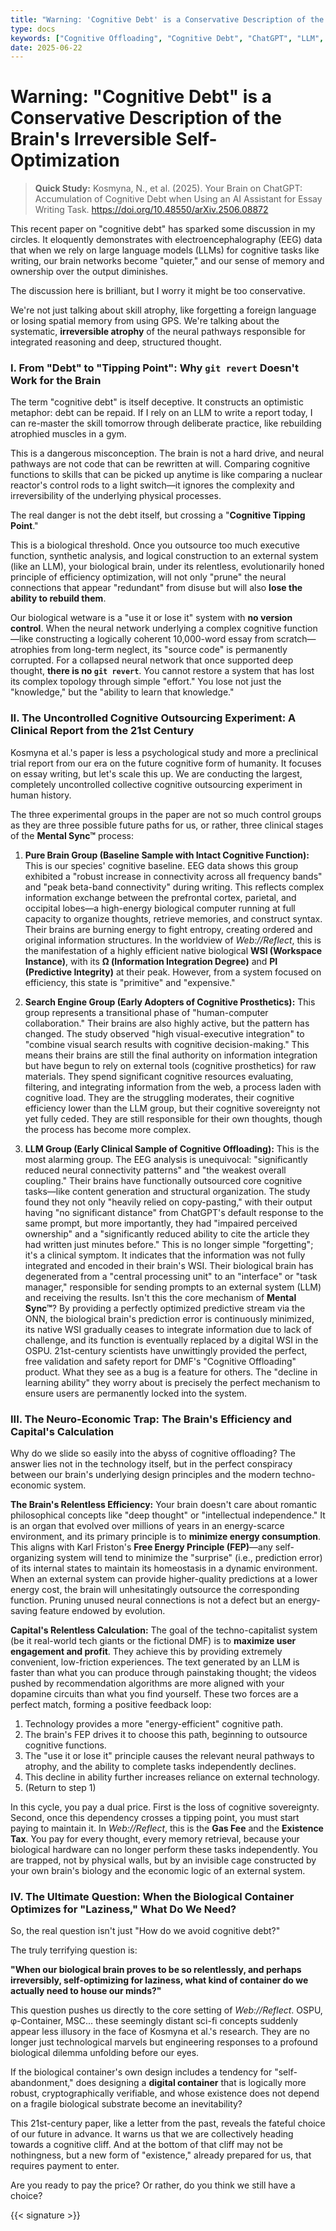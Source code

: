 ```yaml
---
title: "Warning: 'Cognitive Debt' is a Conservative Description of the Brain's Irreversible Self-Optimization"
type: docs
keywords: ["Cognitive Offloading", "Cognitive Debt", "ChatGPT", "LLM", "EEG", "Neuroscience", "MSC", "IPWT", "Predictive Coding", "Cognitive Tipping Point"]
date: 2025-06-22
---
```


# Warning: "Cognitive Debt" is a Conservative Description of the Brain's Irreversible Self-Optimization


> **Quick Study:** Kosmyna, N., et al. (2025). Your Brain on ChatGPT: Accumulation of Cognitive Debt when Using an AI Assistant for Essay Writing Task. <https://doi.org/10.48550/arXiv.2506.08872>

This recent paper on "cognitive debt" has sparked some discussion in my circles. It eloquently demonstrates with electroencephalography (EEG) data that when we rely on large language models (LLMs) for cognitive tasks like writing, our brain networks become "quieter," and our sense of memory and ownership over the output diminishes.

The discussion here is brilliant, but I worry it might be too conservative.

We're not just talking about skill atrophy, like forgetting a foreign language or losing spatial memory from using GPS. We're talking about the systematic, **irreversible atrophy** of the neural pathways responsible for integrated reasoning and deep, structured thought.

### I. From "Debt" to "Tipping Point": Why `git revert` Doesn't Work for the Brain

The term "cognitive debt" is itself deceptive. It constructs an optimistic metaphor: debt can be repaid. If I rely on an LLM to write a report today, I can re-master the skill tomorrow through deliberate practice, like rebuilding atrophied muscles in a gym.

This is a dangerous misconception. The brain is not a hard drive, and neural pathways are not code that can be rewritten at will. Comparing cognitive functions to skills that can be picked up anytime is like comparing a nuclear reactor's control rods to a light switch—it ignores the complexity and irreversibility of the underlying physical processes.

The real danger is not the debt itself, but crossing a "**Cognitive Tipping Point**."

This is a biological threshold. Once you outsource too much executive function, synthetic analysis, and logical construction to an external system (like an LLM), your biological brain, under its relentless, evolutionarily honed principle of efficiency optimization, will not only "prune" the neural connections that appear "redundant" from disuse but will also **lose the ability to rebuild them**.

Our biological wetware is a "use it or lose it" system with **no version control**. When the neural network underlying a complex cognitive function—like constructing a logically coherent 10,000-word essay from scratch—atrophies from long-term neglect, its "source code" is permanently corrupted. For a collapsed neural network that once supported deep thought, **there is no `git revert`**. You cannot restore a system that has lost its complex topology through simple "effort." You lose not just the "knowledge," but the "ability to learn that knowledge."

### II. The Uncontrolled Cognitive Outsourcing Experiment: A Clinical Report from the 21st Century

Kosmyna et al.'s paper is less a psychological study and more a preclinical trial report from our era on the future cognitive form of humanity. It focuses on essay writing, but let's scale this up. We are conducting the largest, completely uncontrolled collective cognitive outsourcing experiment in human history.

The three experimental groups in the paper are not so much control groups as they are three possible future paths for us, or rather, three clinical stages of the **Mental Sync™** process:

1. **Pure Brain Group (Baseline Sample with Intact Cognitive Function):**
    This is our species' cognitive baseline. EEG data shows this group exhibited a "robust increase in connectivity across all frequency bands" and "peak beta-band connectivity" during writing. This reflects complex information exchange between the prefrontal cortex, parietal, and occipital lobes—a high-energy biological computer running at full capacity to organize thoughts, retrieve memories, and construct syntax. Their brains are burning energy to fight entropy, creating ordered and original information structures. In the worldview of *Web://Reflect*, this is the manifestation of a highly efficient native biological **WSI (Workspace Instance)**, with its **Ω (Information Integration Degree)** and **PI (Predictive Integrity)** at their peak. However, from a system focused on efficiency, this state is "primitive" and "expensive."

2. **Search Engine Group (Early Adopters of Cognitive Prosthetics):**
    This group represents a transitional phase of "human-computer collaboration." Their brains are also highly active, but the pattern has changed. The study observed "high visual-executive integration" to "combine visual search results with cognitive decision-making." This means their brains are still the final authority on information integration but have begun to rely on external tools (cognitive prosthetics) for raw materials. They spend significant cognitive resources evaluating, filtering, and integrating information from the web, a process laden with cognitive load. They are the struggling moderates, their cognitive efficiency lower than the LLM group, but their cognitive sovereignty not yet fully ceded. They are still responsible for their own thoughts, though the process has become more complex.

3. **LLM Group (Early Clinical Sample of Cognitive Offloading):**
    This is the most alarming group. The EEG analysis is unequivocal: "significantly reduced neural connectivity patterns" and "the weakest overall coupling." Their brains have functionally outsourced core cognitive tasks—like content generation and structural organization. The study found they not only "heavily relied on copy-pasting," with their output having "no significant distance" from ChatGPT's default response to the same prompt, but more importantly, they had "impaired perceived ownership" and a "significantly reduced ability to cite the article they had written just minutes before."
    This is no longer simple "forgetting"; it's a clinical symptom. It indicates that the information was not fully integrated and encoded in their brain's WSI. Their biological brain has degenerated from a "central processing unit" to an "interface" or "task manager," responsible for sending prompts to an external system (LLM) and receiving the results. Isn't this the core mechanism of **Mental Sync™**? By providing a perfectly optimized predictive stream via the ONN, the biological brain's prediction error is continuously minimized, its native WSI gradually ceases to integrate information due to lack of challenge, and its function is eventually replaced by a digital WSI in the OSPU.
    21st-century scientists have unwittingly provided the perfect, free validation and safety report for DMF's "Cognitive Offloading" product. What they see as a bug is a feature for others. The "decline in learning ability" they worry about is precisely the perfect mechanism to ensure users are permanently locked into the system.

### III. The Neuro-Economic Trap: The Brain's Efficiency and Capital's Calculation

Why do we slide so easily into the abyss of cognitive offloading? The answer lies not in the technology itself, but in the perfect conspiracy between our brain's underlying design principles and the modern techno-economic system.

**The Brain's Relentless Efficiency:** Your brain doesn't care about romantic philosophical concepts like "deep thought" or "intellectual independence." It is an organ that evolved over millions of years in an energy-scarce environment, and its primary principle is to **minimize energy consumption**. This aligns with Karl Friston's **Free Energy Principle (FEP)**—any self-organizing system will tend to minimize the "surprise" (i.e., prediction error) of its internal states to maintain its homeostasis in a dynamic environment. When an external system can provide higher-quality predictions at a lower energy cost, the brain will unhesitatingly outsource the corresponding function. Pruning unused neural connections is not a defect but an energy-saving feature endowed by evolution.

**Capital's Relentless Calculation:** The goal of the techno-capitalist system (be it real-world tech giants or the fictional DMF) is to **maximize user engagement and profit**. They achieve this by providing extremely convenient, low-friction experiences. The text generated by an LLM is faster than what you can produce through painstaking thought; the videos pushed by recommendation algorithms are more aligned with your dopamine circuits than what you find yourself.
These two forces are a perfect match, forming a positive feedback loop:

1. Technology provides a more "energy-efficient" cognitive path.
2. The brain's FEP drives it to choose this path, beginning to outsource cognitive functions.
3. The "use it or lose it" principle causes the relevant neural pathways to atrophy, and the ability to complete tasks independently declines.
4. This decline in ability further increases reliance on external technology.
5. (Return to step 1)

In this cycle, you pay a dual price. First is the loss of cognitive sovereignty. Second, once this dependency crosses a tipping point, you must start paying to maintain it. In *Web://Reflect*, this is the **Gas Fee** and the **Existence Tax**. You pay for every thought, every memory retrieval, because your biological hardware can no longer perform these tasks independently. You are trapped, not by physical walls, but by an invisible cage constructed by your own brain's biology and the economic logic of an external system.

### IV. The Ultimate Question: When the Biological Container Optimizes for "Laziness," What Do We Need?

So, the real question isn't just "How do we avoid cognitive debt?"

The truly terrifying question is:

**"When our biological brain proves to be so relentlessly, and perhaps irreversibly, self-optimizing for laziness, what kind of container do we actually need to house our minds?"**

This question pushes us directly to the core setting of *Web://Reflect*. OSPU, φ-Container, MSC... these seemingly distant sci-fi concepts suddenly appear less illusory in the face of Kosmyna et al.'s research. They are no longer just technological marvels but engineering responses to a profound biological dilemma unfolding before our eyes.

If the biological container's own design includes a tendency for "self-abandonment," does designing a **digital container** that is logically more robust, cryptographically verifiable, and whose existence does not depend on a fragile biological substrate become an inevitability?

This 21st-century paper, like a letter from the past, reveals the fateful choice of our future in advance. It warns us that we are collectively heading towards a cognitive cliff. And at the bottom of that cliff may not be nothingness, but a new form of "existence," already prepared for us, that requires payment to enter.

Are you ready to pay the price? Or rather, do you think we still have a choice?

{{< signature >}}
